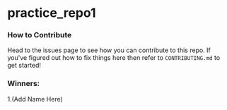 # practice_repo1

### How to Contribute
Head to the issues page to see how you can contribute to this repo. 
If you've figured out how to fix things here then refer to ```CONTRIBUTING.md``` to get started!

### Winners:
1.(Add Name Here)
